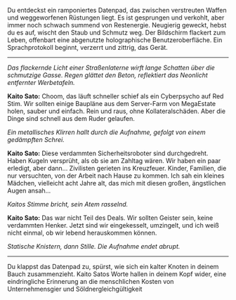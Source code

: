 Du entdeckst ein ramponiertes Datenpad, das zwischen verstreuten Waffen und weggeworfenen Rüstungen liegt. Es ist gesprungen und verkohlt, aber immer noch schwach summend von Restenergie. Neugierig geweckt, hebst du es auf, wischt den Staub und Schmutz weg. Der Bildschirm flackert zum Leben, offenbart eine abgenutzte holographische Benutzeroberfläche. Ein Sprachprotokoll beginnt, verzerrt und zittrig, das Gerät.

---

_Das flackernde Licht einer Straßenlaterne wirft lange Schatten über die schmutzige Gasse. Regen glättet den Beton, reflektiert das Neonlicht entfernter Werbetafeln._

**Kaito Sato:** Choom, das läuft schneller schief als ein Cyberpsycho auf Red Stim. Wir sollten einige Baupläne aus dem Server-Farm von MegaEstate holen, sauber und einfach. Rein und raus, ohne Kollateralschäden. Aber die Dinge sind schnell aus dem Ruder gelaufen.

_Ein metallisches Klirren hallt durch die Aufnahme, gefolgt von einem gedämpften Schrei._

**Kaito Sato:** Diese verdammten Sicherheitsroboter sind durchgedreht. Haben Kugeln versprüht, als ob sie am Zahltag wären. Wir haben ein paar erledigt, aber dann... Zivilisten gerieten ins Kreuzfeuer. Kinder, Familien, die nur versuchten, von der Arbeit nach Hause zu kommen. Ich sah ein kleines Mädchen, vielleicht acht Jahre alt, das mich mit diesen großen, ängstlichen Augen ansah...

_Kaitos Stimme bricht, sein Atem rasselnd._

**Kaito Sato:** Das war nicht Teil des Deals. Wir sollten Geister sein, keine verdammten Henker. Jetzt sind wir eingekesselt, umzingelt, und ich weiß nicht einmal, ob wir lebend herauskommen können.

_Statische Knistern, dann Stille. Die Aufnahme endet abrupt._

---

Du klappst das Datenpad zu, spürst, wie sich ein kalter Knoten in deinem Bauch zusammenzieht. Kaito Satos Worte hallen in deinem Kopf wider, eine eindringliche Erinnerung an die menschlichen Kosten von Unternehmensgier und Söldnergleichgültigkeit
